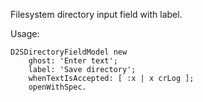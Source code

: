 Filesystem directory input field with label.

Usage:

	D2SDirectoryFieldModel new
		ghost: 'Enter text';
		label: 'Save directory';
		whenTextIsAccepted: [ :x | x crLog ];
		openWithSpec.
